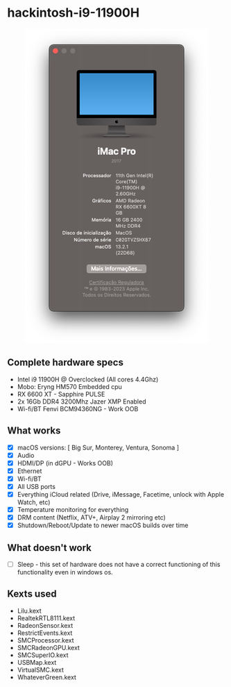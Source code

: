 # hackintosh-i9-11900H

<div align="center">

![Print of config](assets/Config.png)

</div>

## Complete hardware specs

- Intel i9 11900H @ Overclocked (All cores 4.4Ghz)
- Mobo: Eryng HM570 Embedded cpu
- RX 6600 XT - Sapphire PULSE
- 2x 16Gb DDR4 3200Mhz Jazer XMP Enabled
- Wi-fi/BT Fenvi BCM94360NG - Work OOB

## What works

- [x] macOS versions: [ Big Sur, Monterey, Ventura, Sonoma ]
- [x] Audio
- [x] HDMI/DP (in dGPU - Works OOB)
- [x] Ethernet
- [x] Wi-fi/BT
- [x] All USB ports
- [x] Everything iCloud related (Drive, iMessage, Facetime, unlock with Apple Watch, etc)
- [x] Temperature monitoring for everything
- [x] DRM content (Netflix, ATV+, Airplay 2 mirroring etc)
- [x] Shutdown/Reboot/Update to newer macOS builds over time

## What doesn't work

- [ ] Sleep - this set of hardware does not have a correct functioning of this functionality even in windows os.

## Kexts used

- Lilu.kext
- RealtekRTL8111.kext
- RadeonSensor.kext
- RestrictEvents.kext
- SMCProcessor.kext
- SMCRadeonGPU.kext
- SMCSuperIO.kext
- USBMap.kext
- VirtualSMC.kext
- WhateverGreen.kext
